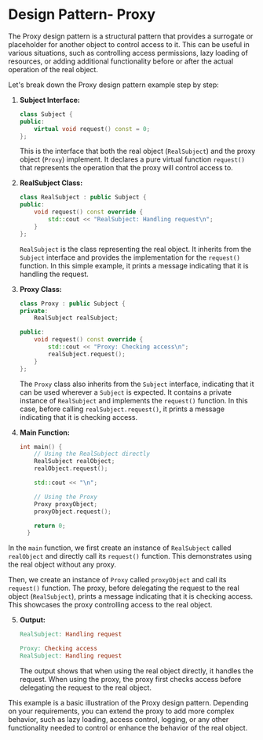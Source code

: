 # Design Pattern- Proxy

The Proxy design pattern is a structural pattern that provides a surrogate or placeholder for another object to control access to it. This can be useful in various situations, such as controlling access permissions, lazy loading of resources, or adding additional functionality before or after the actual operation of the real object.

Let's break down the Proxy design pattern example step by step:

1.  **Subject Interface:**

    ```cpp
    class Subject {
    public:
        virtual void request() const = 0;
    };
    ```

    This is the interface that both the real object (`RealSubject`) and the proxy object (`Proxy`) implement. It declares a pure virtual function `request()` that represents the operation that the proxy will control access to.
2.  **RealSubject Class:**

    ```cpp
    class RealSubject : public Subject {
    public:
        void request() const override {
            std::cout << "RealSubject: Handling request\n";
        }
    };
    ```

    `RealSubject` is the class representing the real object. It inherits from the `Subject` interface and provides the implementation for the `request()` function. In this simple example, it prints a message indicating that it is handling the request.
3.  **Proxy Class:**

    ```cpp
    class Proxy : public Subject {
    private:
        RealSubject realSubject;

    public:
        void request() const override {
            std::cout << "Proxy: Checking access\n";
            realSubject.request();
        }
    };
    ```

    The `Proxy` class also inherits from the `Subject` interface, indicating that it can be used wherever a `Subject` is expected. It contains a private instance of `RealSubject` and implements the `request()` function. In this case, before calling `realSubject.request()`, it prints a message indicating that it is checking access.
4.  **Main Function:**

    ```cpp
    int main() {
        // Using the RealSubject directly
        RealSubject realObject;
        realObject.request();

        std::cout << "\n";
    ```

    ```cpp
        // Using the Proxy
        Proxy proxyObject;
        proxyObject.request();

        return 0;
      }
    ```

In the `main` function, we first create an instance of `RealSubject` called `realObject` and directly call its `request()` function. This demonstrates using the real object without any proxy.

Then, we create an instance of `Proxy` called `proxyObject` and call its `request()` function. The proxy, before delegating the request to the real object (`RealSubject`), prints a message indicating that it is checking access. This showcases the proxy controlling access to the real object.

5.  **Output:**

    ```makefile
    RealSubject: Handling request

    Proxy: Checking access
    RealSubject: Handling request
    ```

    The output shows that when using the real object directly, it handles the request. When using the proxy, the proxy first checks access before delegating the request to the real object.

This example is a basic illustration of the Proxy design pattern. Depending on your requirements, you can extend the proxy to add more complex behavior, such as lazy loading, access control, logging, or any other functionality needed to control or enhance the behavior of the real object.
